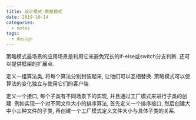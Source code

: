 ```yaml
---
title: 设计模式-策略模式
date: 2019-10-14
categories:
  - notes
tags:
  - design
---
```


策略模式最场景的应用场景是利用它来避免冗长的if-else或switch分支判断. 还可以提供框架的扩展点.

定义一组算法类, 将每个算法分别封装起来, 让他们可以互相替换. 策略模式可以使算法的变化独立与使用它们的客户端.

定义一个接口, 每个子类有不同场景下的实现, 并且通过工厂模式来进行子类的创建. 例如实现一个对不同文件大小的排序算法, 首先定义一个排序接口, 然后创建大中小三种文件的子类, 再创建一个工厂模式定义文件大小与具体子类的关系.
